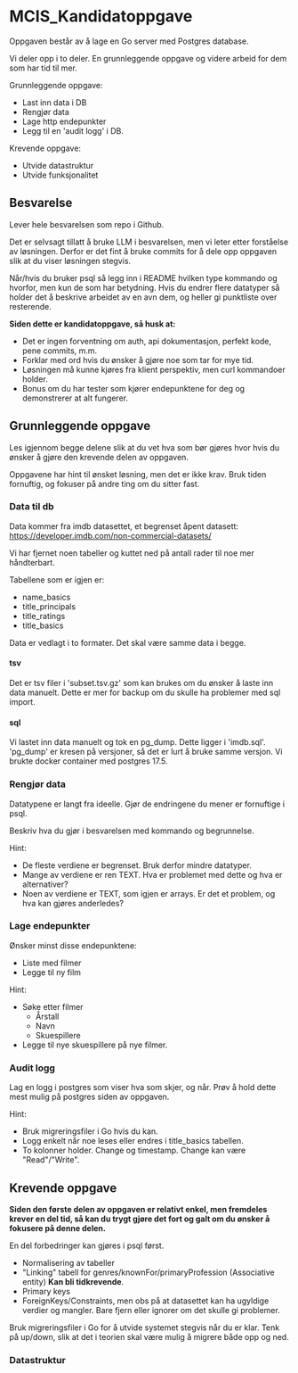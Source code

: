 # MCIS_Kandidatoppgave

Oppgaven består av å lage en Go server med Postgres database. 

Vi deler opp i to deler. En grunnleggende oppgave og videre arbeid for dem som har tid til mer. 

Grunnleggende oppgave: 
- Last inn data i DB
- Rengjør data
- Lage http endepunkter
- Legg til en 'audit logg' i DB.

Krevende oppgave:
- Utvide datastruktur
- Utvide funksjonalitet

## Besvarelse
Lever hele besvarelsen som repo i Github. 

Det er selvsagt tillatt å bruke LLM i besvarelsen, men vi leter etter forståelse av løsningen. 
Derfor er det fint å bruke commits for å dele opp oppgaven slik at du viser løsningen stegvis. 

Når/hvis du bruker psql så legg inn i README hvilken type kommando og hvorfor, men kun de som har betydning. 
Hvis du endrer flere datatyper så holder det å beskrive arbeidet av en avn dem, og heller gi punktliste over resterende. 

**Siden dette er kandidatoppgave, så husk at:**
- Det er ingen forventning om auth, api dokumentasjon, perfekt kode, pene commits, m.m. 
- Forklar med ord hvis du ønsker å gjøre noe som tar for mye tid.
- Løsningen må kunne kjøres fra klient perspektiv, men curl kommandoer holder.
- Bonus om du har tester som kjører endepunktene for deg og demonstrerer at alt fungerer. 

## Grunnleggende oppgave

Les igjennom begge delene slik at du vet hva som bør gjøres hvor hvis du ønsker å gjøre den krevende delen av oppgaven. 

Oppgavene har hint til ønsket løsning, men det er ikke krav. Bruk tiden fornuftig, og fokuser på andre ting om du sitter fast. 

### Data til db

Data kommer fra imdb datasettet, et begrenset åpent datasett: 
https://developer.imdb.com/non-commercial-datasets/

Vi har fjernet noen tabeller og kuttet ned på antall rader til noe mer håndterbart. 

Tabellene som er igjen er:
- name_basics
- title_principals
- title_ratings
- title_basics

Data er vedlagt i to formater. Det skal være samme data i begge. 

#### tsv
Det er tsv filer i 'subset.tsv.gz' som kan brukes om du ønsker å laste inn data manuelt. 
Dette er mer for backup om du skulle ha problemer med sql import.

#### sql
Vi lastet inn data manuelt og tok en pg_dump. Dette ligger i 'imdb.sql'. 
'pg_dump' er kresen på versjoner, så det er lurt å bruke samme versjon. 
Vi brukte docker container med postgres 17.5. 


### Rengjør data

Datatypene er langt fra ideelle. Gjør de endringene du mener er fornuftige i psql. 

Beskriv hva du gjør i besvarelsen med kommando og begrunnelse. 

Hint: 
- De fleste verdiene er begrenset. Bruk derfor mindre datatyper.
- Mange av verdiene er ren TEXT. Hva er problemet med dette og hva er alternativer?
- Noen av verdiene er TEXT, som igjen er arrays. Er det et problem, og hva kan gjøres anderledes? 

### Lage endepunkter

Ønsker minst disse endepunktene:
- Liste med filmer
- Legge til ny film

Hint: 
- Søke etter filmer
  - Årstall
  - Navn
  - Skuespillere
- Legge til nye skuespillere på nye filmer.

### Audit logg
Lag en logg i postgres som viser hva som skjer, og når. 
Prøv å hold dette mest mulig på postgres siden av oppgaven. 

Hint: 
- Bruk migreringsfiler i Go hvis du kan.
- Logg enkelt når noe leses eller endres i title_basics tabellen. 
- To kolonner holder. Change og timestamp. Change kan være "Read"/"Write". 

## Krevende oppgave

**Siden den første delen av oppgaven er relativt enkel, men fremdeles krever en del tid, så kan du trygt gjøre det fort og galt om du ønsker å fokusere på denne delen.**

En del forbedringer kan gjøres i psql først. 
- Normalisering av tabeller
- "Linking" tabell for genres/knownFor/primaryProfession (Associative entity) **Kan bli tidkrevende**. 
- Primary keys
- ForeignKeys/Constraints, men obs på at datasettet kan ha ugyldige verdier og mangler. Bare fjern eller ignorer om det skulle gi problemer. 

Bruk migreringsfiler i Go for å utvide systemet stegvis når du er klar. Tenk på up/down, slik at det i teorien skal være mulig å migrere både opp og ned. 



### Datastruktur
